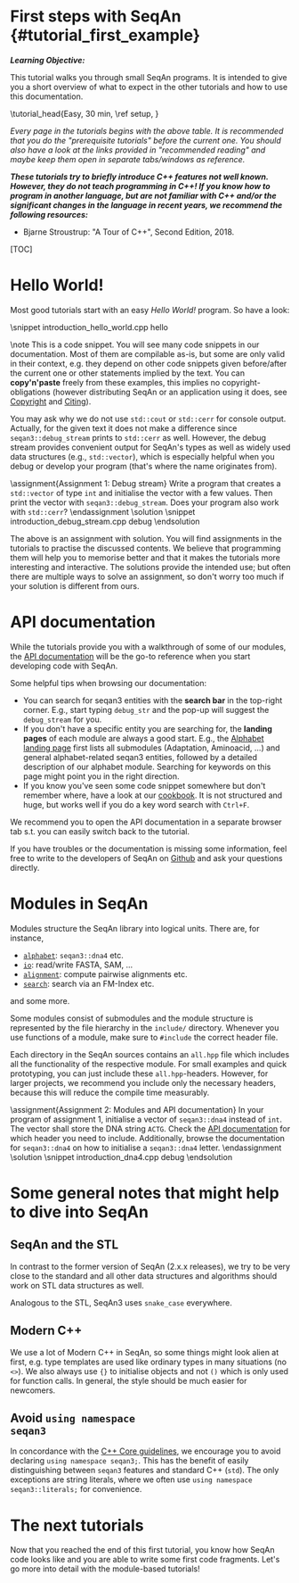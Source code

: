 # First steps with SeqAn {#tutorial_first_example}

<!-- SPDX-FileCopyrightText: 2006-2025 Knut Reinert & Freie Universität Berlin
     SPDX-FileCopyrightText: 2016-2025 Knut Reinert & MPI für molekulare Genetik
     SPDX-License-Identifier: CC-BY-4.0
-->

***Learning Objective:***

This tutorial walks you through small SeqAn programs. It is intended to give you a short overview
of what to expect in the other tutorials and how to use this documentation.

\tutorial_head{Easy, 30 min, \ref setup, }

*Every page in the tutorials begins with the above table. It is recommended that you do the "prerequisite tutorials"
before the current one. You should also have a look at the links provided in "recommended reading" and maybe keep
them open in separate tabs/windows as reference.*

***These tutorials try to briefly introduce C++ features not well known. However, they do not teach programming in C++!
If you know how to program in another language, but are not familiar with C++ and/or the significant
changes in the language in recent years, we recommend the following resources:***

  * Bjarne Stroustrup: "A Tour of C++", Second Edition, 2018.

[TOC]

# Hello World!

Most good tutorials start with an easy *Hello World!* program. So have a look:

\snippet introduction_hello_world.cpp hello

\note
This is a code snippet. You will see many code snippets in our documentation.
Most of them are compilable as-is, but some are only valid in their context,
e.g. they depend on other code snippets given before/after the current one or
other statements implied by the text. You can **copy'n'paste** freely from these examples,
this implies no copyright-obligations (however distributing SeqAn or an application
using it does, see [Copyright](https://docs.seqan.de/seqan3/main_user/about_copyright.html) and
[Citing](https://docs.seqan.de/seqan3/main_user/about_citing.html)).

You may ask why we do not use `std::cout` or `std::cerr` for console output.
Actually, for the given text it does not make a difference since `seqan3::debug_stream` prints to `std::cerr` as well.
However, the debug stream provides convenient output for SeqAn's types as well as widely used data structures
(e.g., `std::vector`), which is especially helpful when you debug or develop your program
(that's where the name originates from).

\assignment{Assignment 1: Debug stream}
Write a program that creates a `std::vector` of type `int` and initialise the vector with a few values.
Then print the vector with `seqan3::debug_stream`. Does your program also work with `std::cerr`?
\endassignment
\solution
\snippet introduction_debug_stream.cpp debug
\endsolution

The above is an assignment with solution. You will find assignments in the tutorials to practise the discussed contents.
We believe that programming them will help you to memorise better and that it makes the tutorials more interesting and
interactive. The solutions provide the intended use; but often there are multiple ways to solve an assignment,
so don't worry too much if your solution is different from ours.

# API documentation

While the tutorials provide you with a walkthrough of some of our modules, the
[API documentation](https://docs.seqan.de/seqan3/main_user/modules.html) will be the go-to reference when you start
developing code with SeqAn.

Some helpful tips when browsing our documentation:

* You can search for seqan3 entities with the **search bar** in the top-right corner.
  E.g., start typing `debug_str` and the pop-up will suggest the `debug_stream` for you.
* If you don't have a specific entity you are searching for, the **landing pages** of each module are always a good
  start. E.g., the [Alphabet landing page](https://docs.seqan.de/seqan3/main_user/group__alphabet.html) first lists
  all submodules (Adaptation, Aminoacid, ...) and general alphabet-related seqan3 entities, followed by a detailed
  description of our alphabet module. Searching for keywords on this page might point you in the right direction.
* If you know you've seen some code snippet somewhere but don't remember where, have a look at our
  [cookbook](https://docs.seqan.de/seqan3/main_user/cookbook.html). It is not structured and huge, but works
  well if you do a key word search with `Ctrl+F`.

We recommend you to open the API documentation in a separate browser tab s.t. you can easily switch back to the tutorial.

If you have troubles or the documentation is missing some information, feel free to write to the developers
of SeqAn on [Github](https://github.com/seqan/seqan3/issues/new/choose) and ask your questions directly.

# Modules in SeqAn

Modules structure the SeqAn library into logical units. There are, for instance,

* [`alphabet`](https://docs.seqan.de/seqan3/main_user/group__alphabet.html): `seqan3::dna4` etc.
* [`io`](http://docs.seqan.de/seqan3/main_user/group__io.html): read/write FASTA, SAM, ...
* [`alignment`](http://docs.seqan.de/seqan3/main_user/group__alignment.html): compute pairwise alignments etc.
* [`search`](http://docs.seqan.de/seqan3/main_user/group__search.html): search via an FM-Index etc.

and some more.

Some modules consist of submodules and the module structure is represented by the file hierarchy in the `include/`
directory. Whenever you use functions of a module, make sure to `#include` the correct header file.

Each directory in the SeqAn sources contains an `all.hpp` file which includes all the functionality
of the respective module.
For small examples and quick prototyping, you can just include these `all.hpp`-headers.
However, for larger projects, we recommend you include only the necessary headers, because this will reduce the
compile time measurably.

\assignment{Assignment 2: Modules and API documentation}
In your program of assignment 1, initialise a vector of `seqan3::dna4` instead of `int`.
The vector shall store the DNA string `ACTG`.
Check the [API documentation](http://docs.seqan.de/seqan3/main_user/modules.html) for which header you need to include.
Additionally, browse the documentation for `seqan3::dna4` on how to initialise a `seqan3::dna4` letter.
\endassignment
\solution
\snippet introduction_dna4.cpp debug
\endsolution

# Some general notes that might help to dive into SeqAn

## SeqAn and the STL

In contrast to the former version of SeqAn (2.x.x releases), we try to be very close to the standard and all other
data structures and algorithms should work on STL data structures as well.

Analogous to the STL, SeqAn3 uses `snake_case` everywhere.

## Modern C++

We use a lot of Modern C++ in SeqAn, so some things might look alien at first,
e.g. type templates are used like ordinary types in many situations (no `<>`).
We also always use `{}` to initialise objects and not `()` which is only used for function calls.
In general, the style should be much easier for newcomers.

## Avoid <code>using namespace seqan3</code>

In concordance with the [C++ Core guidelines](https://isocpp.github.io/CppCoreGuidelines/CppCoreGuidelines#Rs-using),
we encourage you to avoid declaring `using namespace seqan3;`. This has the benefit of easily distinguishing
between `seqan3` features and standard C++ (`std`). The only exceptions are string literals, where we often use
`using namespace seqan3::literals;` for convenience.

# The next tutorials

Now that you reached the end of this first tutorial, you know how SeqAn code looks like and you are able
to write some first code fragments. Let's go more into detail with the module-based tutorials!
